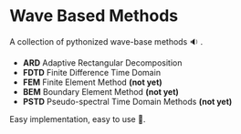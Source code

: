 # Wave Based Methods

A collection of pythonized wave-base methods :sound: .

- **ARD** Adaptive Rectangular Decomposition
- **FDTD** Finite Difference Time Domain
- **FEM** Finite Element Method __(not yet)__
- **BEM** Boundary Element Method __(not yet)__
- **PSTD** Pseudo-spectral Time Domain Methods __(not yet)__

Easy implementation, easy to use :rabbit2:.
